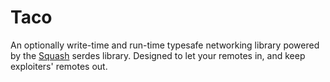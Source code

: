# Taco
An optionally write-time and run-time typesafe networking library powered by the [Squash](https://data-oriented-house.github.io/Squash/) serdes library. Designed to let your remotes in, and keep exploiters' remotes out.
